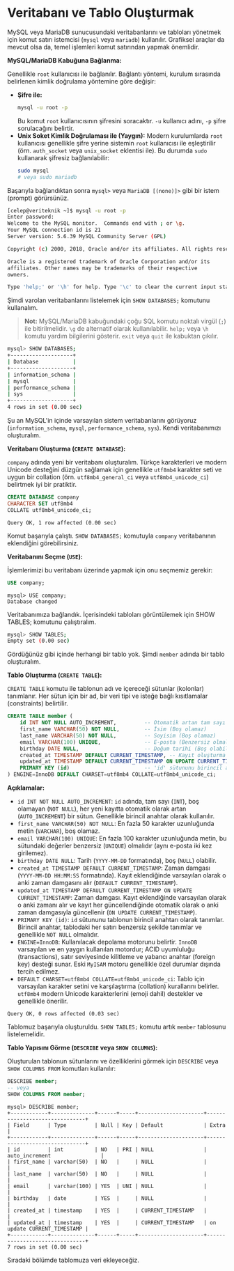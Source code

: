 # Veritabanı ve Tablo Oluşturmak

MySQL veya MariaDB sunucusundaki veritabanlarını ve tabloları yönetmek için komut satırı istemcisi (`mysql` veya `mariadb`) kullanılır. Grafiksel araçlar da mevcut olsa da, temel işlemleri komut satırından yapmak önemlidir.

**MySQL/MariaDB Kabuğuna Bağlanma:**

Genellikle `root` kullanıcısı ile bağlanılır. Bağlantı yöntemi, kurulum sırasında belirlenen kimlik doğrulama yöntemine göre değişir:

*   **Şifre ile:**
    ```bash
    mysql -u root -p 
    ```
    Bu komut `root` kullanıcısının şifresini soracaktır. `-u` kullanıcı adını, `-p` şifre sorulacağını belirtir.
*   **Unix Soket Kimlik Doğrulaması ile (Yaygın):**
    Modern kurulumlarda `root` kullanıcısı genellikle şifre yerine sistemin `root` kullanıcısı ile eşleştirilir (örn. `auth_socket` veya `unix_socket` eklentisi ile). Bu durumda `sudo` kullanarak şifresiz bağlanılabilir:
    ```bash
    sudo mysql 
    # veya sudo mariadb
    ```

Başarıyla bağlandıktan sonra `mysql>` veya `MariaDB [(none)]>` gibi bir istem (prompt) görürsünüz.

```bash
[celep@veriteknik ~]$ mysql -u root -p
Enter password: 
Welcome to the MySQL monitor.  Commands end with ; or \g.
Your MySQL connection id is 21
Server version: 5.6.39 MySQL Community Server (GPL)

Copyright (c) 2000, 2018, Oracle and/or its affiliates. All rights reserved.

Oracle is a registered trademark of Oracle Corporation and/or its
affiliates. Other names may be trademarks of their respective
owners.

Type 'help;' or '\h' for help. Type '\c' to clear the current input statement.
```

Şimdi varolan veritabanlarını listelemek için `SHOW DATABASES;` komutunu kullanalım.

> **Not:** MySQL/MariaDB kabuğundaki çoğu SQL komutu noktalı virgül (`;`) ile bitirilmelidir. `\g` de alternatif olarak kullanılabilir. `help;` veya `\h` komutu yardım bilgilerini gösterir. `exit` veya `quit` ile kabuktan çıkılır.

```bash
mysql> SHOW DATABASES;
+--------------------+
| Database           |
+--------------------+
| information_schema |
| mysql              |
| performance_schema |
| sys                |
+--------------------+
4 rows in set (0.00 sec)
```

Şu an MySQL'in içinde varsayılan sistem veritabanlarını görüyoruz (`information_schema`, `mysql`, `performance_schema`, `sys`). Kendi veritabanımızı oluşturalım.

**Veritabanı Oluşturma (`CREATE DATABASE`):**

`company` adında yeni bir veritabanı oluşturalım. Türkçe karakterleri ve modern Unicode desteğini düzgün sağlamak için genellikle `utf8mb4` karakter seti ve uygun bir collation (örn. `utf8mb4_general_ci` veya `utf8mb4_unicode_ci`) belirtmek iyi bir pratiktir.

```sql
CREATE DATABASE company 
CHARACTER SET utf8mb4 
COLLATE utf8mb4_unicode_ci;
```
```
Query OK, 1 row affected (0.00 sec)
```
Komut başarıyla çalıştı. `SHOW DATABASES;` komutuyla `company` veritabanının eklendiğini görebilirsiniz.

**Veritabanını Seçme (`USE`):**

İşlemlerimizi bu veritabanı üzerinde yapmak için onu seçmemiz gerekir:
```sql
USE company;
```

```
mysql> USE company;
Database changed
```

Veritabanımıza bağlandık. İçerisindeki tabloları görüntülemek için SHOW TABLES; komutunu çalıştıralım.

```bash
mysql> SHOW TABLES;
Empty set (0.00 sec)
```

Gördüğünüz gibi içinde herhangi bir tablo yok. Şimdi `member` adında bir tablo oluşturalım.

**Tablo Oluşturma (`CREATE TABLE`):**

`CREATE TABLE` komutu ile tablonun adı ve içereceği sütunlar (kolonlar) tanımlanır. Her sütun için bir ad, bir veri tipi ve isteğe bağlı kısıtlamalar (constraints) belirtilir.

```sql
CREATE TABLE member (
    id INT NOT NULL AUTO_INCREMENT,         -- Otomatik artan tam sayı ID
    first_name VARCHAR(50) NOT NULL,        -- İsim (Boş olamaz)
    last_name VARCHAR(50) NOT NULL,         -- Soyisim (Boş olamaz)
    email VARCHAR(100) UNIQUE,              -- E-posta (Benzersiz olmalı)
    birthday DATE NULL,                     -- Doğum tarihi (Boş olabilir)
    created_at TIMESTAMP DEFAULT CURRENT_TIMESTAMP, -- Kayıt oluşturma zamanı (varsayılan: şu an)
    updated_at TIMESTAMP DEFAULT CURRENT_TIMESTAMP ON UPDATE CURRENT_TIMESTAMP, -- Kayıt güncelleme zamanı
    PRIMARY KEY (id)                        -- 'id' sütununu birincil anahtar yap
) ENGINE=InnoDB DEFAULT CHARSET=utf8mb4 COLLATE=utf8mb4_unicode_ci; 
```

**Açıklamalar:**

*   `id INT NOT NULL AUTO_INCREMENT`: `id` adında, tam sayı (`INT`), boş olamayan (`NOT NULL`), her yeni kayıtta otomatik olarak artan (`AUTO_INCREMENT`) bir sütun. Genellikle birincil anahtar olarak kullanılır.
*   `first_name VARCHAR(50) NOT NULL`: En fazla 50 karakter uzunluğunda metin (`VARCHAR`), boş olamaz.
*   `email VARCHAR(100) UNIQUE`: En fazla 100 karakter uzunluğunda metin, bu sütundaki değerler benzersiz (`UNIQUE`) olmalıdır (aynı e-posta iki kez girilemez).
*   `birthday DATE NULL`: Tarih (`YYYY-MM-DD` formatında), boş (`NULL`) olabilir.
*   `created_at TIMESTAMP DEFAULT CURRENT_TIMESTAMP`: Zaman damgası (`YYYY-MM-DD HH:MM:SS` formatında). Kayıt eklendiğinde varsayılan olarak o anki zaman damgasını alır (`DEFAULT CURRENT_TIMESTAMP`).
*   `updated_at TIMESTAMP DEFAULT CURRENT_TIMESTAMP ON UPDATE CURRENT_TIMESTAMP`: Zaman damgası. Kayıt eklendiğinde varsayılan olarak o anki zamanı alır ve kayıt her güncellendiğinde otomatik olarak o anki zaman damgasıyla güncellenir (`ON UPDATE CURRENT_TIMESTAMP`).
*   `PRIMARY KEY (id)`: `id` sütununu tablonun birincil anahtarı olarak tanımlar. Birincil anahtar, tablodaki her satırı benzersiz şekilde tanımlar ve genellikle `NOT NULL` olmalıdır.
*   `ENGINE=InnoDB`: Kullanılacak depolama motorunu belirtir. `InnoDB` varsayılan ve en yaygın kullanılan motordur; ACID uyumluluğu (transactions), satır seviyesinde kilitleme ve yabancı anahtar (foreign key) desteği sunar. Eski `MyISAM` motoru genellikle özel durumlar dışında tercih edilmez.
*   `DEFAULT CHARSET=utf8mb4 COLLATE=utf8mb4_unicode_ci`: Tablo için varsayılan karakter setini ve karşılaştırma (collation) kurallarını belirler. `utf8mb4` modern Unicode karakterlerini (emoji dahil) destekler ve genellikle önerilir.

```
Query OK, 0 rows affected (0.03 sec)
```

Tablomuz başarıyla oluşturuldu. `SHOW TABLES;` komutu artık `member` tablosunu listelemelidir.

**Tablo Yapısını Görme (`DESCRIBE` veya `SHOW COLUMNS`):**

Oluşturulan tablonun sütunlarını ve özelliklerini görmek için `DESCRIBE` veya `SHOW COLUMNS FROM` komutları kullanılır:
```sql
DESCRIBE member;
-- veya
SHOW COLUMNS FROM member;
```

```
mysql> DESCRIBE member;
+------------+--------------+------+-----+---------------------+-------------------------------+
| Field      | Type         | Null | Key | Default             | Extra                         |
+------------+--------------+------+-----+---------------------+-------------------------------+
| id         | int          | NO   | PRI | NULL                | auto_increment                |
| first_name | varchar(50)  | NO   |     | NULL                |                               |
| last_name  | varchar(50)  | NO   |     | NULL                |                               |
| email      | varchar(100) | YES  | UNI | NULL                |                               |
| birthday   | date         | YES  |     | NULL                |                               |
| created_at | timestamp    | YES  |     | CURRENT_TIMESTAMP   |                               |
| updated_at | timestamp    | YES  |     | CURRENT_TIMESTAMP   | on update CURRENT_TIMESTAMP |
+------------+--------------+------+-----+---------------------+-------------------------------+
7 rows in set (0.00 sec)

```

Sıradaki bölümde tablomuza veri ekleyeceğiz.
